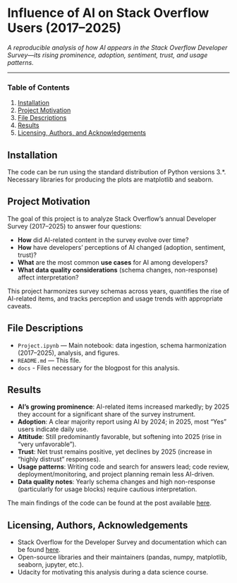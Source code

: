 # Influence of AI on Stack Overflow Users (2017–2025)

*A reproducible analysis of how AI appears in the Stack Overflow Developer Survey—its rising prominence, adoption, sentiment, trust, and usage patterns.*

---

### Table of Contents

1. [Installation](#installation)
2. [Project Motivation](#motivation)
3. [File Descriptions](#files)
4. [Results](#results)
5. [Licensing, Authors, and Acknowledgements](#licensing)

## Installation <a name="installation"></a>

The code can be run using the standard distribution of Python versions 3.*. Necessary libraries for producing the plots are matplotlib and seaborn.

## Project Motivation<a name="motivation"></a>

The goal of this project is to analyze Stack Overflow’s annual Developer Survey (2017–2025) to answer four questions:
- **How** did AI-related content in the survey evolve over time?
- **How** have developers’ perceptions of AI changed (adoption, sentiment, trust)?
- **What** are the most common **use cases** for AI among developers?
- **What data quality considerations** (schema changes, non-response) affect interpretation?

This project harmonizes survey schemas across years, quantifies the rise of AI-related items, and tracks perception and usage trends with appropriate caveats.

## File Descriptions <a name="files"></a>

- `Project.ipynb` — Main notebook: data ingestion, schema harmonization (2017–2025), analysis, and figures.
- `README.md` — This file.
- `docs` - Files necessary for the blogpost for this analysis.

## Results<a name="results"></a>

- **AI’s growing prominence**: AI-related items increased markedly; by 2025 they account for a significant share of the survey instrument.
- **Adoption**: A clear majority report using AI by 2024; in 2025, most “Yes” users indicate daily use.
- **Attitude**: Still predominantly favorable, but softening into 2025 (rise in “very unfavorable”).
- **Trust**: Net trust remains positive, yet declines by 2025 (increase in “highly distrust” responses).
- **Usage patterns**: Writing code and search for answers lead; code review, deployment/monitoring, and project planning remain less AI-driven.
- **Data quality notes**: Yearly schema changes and high non-response (particularly for usage blocks) require cautious interpretation.

The main findings of the code can be found at the post available [here](https://uuji17d.github.io/StackoverflowSurvey_UpskillingProject/).

## Licensing, Authors, Acknowledgements<a name="licensing"></a>

- Stack Overflow for the Developer Survey and documentation which can be found [here](https://survey.stackoverflow.co/).
- Open-source libraries and their maintainers (pandas, numpy, matplotlib, seaborn, jupyter, etc.).
- Udacity for motivating this analysis during a data science course.